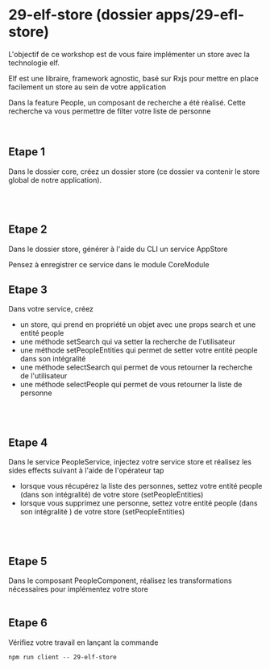 # 29-elf-store (dossier apps/29-efl-store)

L'objectif de ce workshop est de vous faire implémenter un store avec la technologie elf.

Elf est une libraire, framework agnostic, basé sur Rxjs pour mettre en place facilement un store au sein de votre application

Dans la feature People, un composant de recherche a été réalisé. Cette recherche va vous permettre de filter votre liste de personne

<br>

## Etape 1

Dans le dossier core, créez un dossier store (ce dossier va contenir le store global de notre application).

<br><br>

## Etape 2

Dans le dossier store, générer à l'aide du CLI un service AppStore

Pensez à enregistrer ce service dans le module CoreModule

## Etape 3

Dans votre service, créez

- un store, qui prend en propriété un objet avec une props search et une entité people
- une méthode setSearch qui va setter la recherche de l'utilisateur
- une méthode setPeopleEntities qui permet de setter votre entité people dans son intégralité
- une méthode selectSearch qui permet de vous retourner la recherche de l'utilisateur
- une méthode selectPeople qui permet de vous retourner la liste de personne

<br><br>

## Etape 4

Dans le service PeopleService, injectez votre service store et réalisez les sides effects suivant à l'aide de l'opérateur tap

- lorsque vous récupérez la liste des personnes, settez votre entité people (dans son intégralité) de votre store (setPeopleEntities)
- lorsque vous supprimez une personne, settez votre entité people (dans son intégralité ) de votre store (setPeopleEntities)

<br><br>

## Etape 5

Dans le composant PeopleComponent, réalisez les transformations nécessaires pour implémentez votre store
<br><br>

## Etape 6

Vérifiez votre travail en lançant la commande

```shell
npm run client -- 29-elf-store
```
